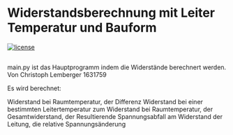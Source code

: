 # Widerstandsberechnung mit Leiter Temperatur und Bauform
[![license](https://img.shields.io/badge/license-Apache%202.0-black)](https://github.com/christofelician/coolio/blob/main/LICENSE)
##
main.py ist das Hauptprogramm indem die Widerstände berechnert werden. Von Christoph Lemberger 1631759

Es wird berechnet:

Widerstand bei Raumtemperatur, der Differenz Widerstand bei einer bestimmten Leitertemperatur zum Widerstand bei Raumtemperatur, der Gesamtwiderstand, der Resultierende Spannungsabfall am Widerstand der Leitung, die relative Spannungsänderung
